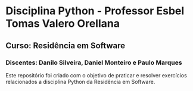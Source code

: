 # Disciplina Python - Professor Esbel Tomas Valero Orellana
## Curso: Residência em Software
### Discentes: Danilo Silveira, Daniel Monteiro e Paulo Marques
Este repositório foi criado com o objetivo de praticar e resolver exercícios relacionados a disciplina Python da Residência em Software.

